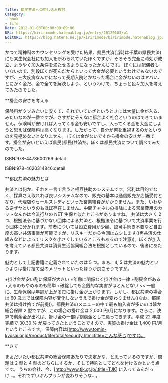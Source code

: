 ```yaml
---
Title: 都民共済への申し込み検討
Category:
- book
- life
Date: 2012-01-03T00:00:00+09:00
URL: https://kiririmode.hatenablog.jp/entry/20120103/p1
EditURL: https://blog.hatena.ne.jp/kiririmode/kiririmode.hatenablog.jp/atom/entry/8454420450078210671
---
```



かつて精神科のカウンセリングを受けた結果、県民共済(当時は千葉の県民共済)にも某生保会社にも加入を断わられていたぼくですが、そろそろ完全に時効が成立、ようやく加入条件を満たせるようになったかんじです。
ぼくには配偶者もいないので、別段ぼくが死んだからといって大金が必要というわけでもないのですが、三大疾病なんかになって長期入院とかなった場合に金がないのはヤバい、とにかく金だ、金で全てを解決しよう、というわけで、ちょっと色々加入を考えてみたのでした。

**掛金の安さを考える

保険料がクソみたいに安くて、それでいていざというときには大量に金が入る、みたいなのが一番ですが、さすがにそんなに都合よく社会というのはできていません。保険料が安ければ入ってくる金も安いですし、入ってくる金を大金にしようと思えば保険料は高くなります。したがって、自分が何を重視するのかというのを見極めないとなりません。
ぼくは金がないですから掛金の安さが一番です。掛金が安いといえば県民(都民)共済だ。ぼくは都民共済について調べてみたのでした。

ISBN:978-4478600269:detail

ISBN:978-4620314846:detail

**都民共済の魅力とは

共済とは何か、それを一言で言うと相互扶助のシステムです。営利は目的でなく、採算さえ取れれば良いシステムなので、販売の基本は通信販売か店舗受付となり、代理店やセールスレディといった営業経費がかかりません。また、いわゆる逆ザヤというのもほぼ存在しません。中間チャネルの排除による営業費用のカットなんかは今流行りの NET 生保と似たところがありますね。
共済は大きく 2 つ、根拠法令に基づかない団体による共済と、根拠法令に基づいて共済事業を行う団体に分かれます。前者については設立費用が少額、認可手続き不要など自由度の高い共済事業が可能ですが、リスキーだから今回はムシします((再共済の仕組みなどによってリスクを小さくしているところもあるので注意))。ぼくが加入を考えている都民共済は消費生活協同組合法を根拠としているので、後者にあたります。

魅力として上記書籍に定義されていたのは 5 つ。まぁ、4, 5 は共済の魅力というよりは掛け捨て型のメリットといったほうが良さそうですが。
>>
+掛け金が安い割に保証が大きい
+年齢に関係なく掛け金は一律
+割戻金がある
+入るのもやめるのも簡単
+破綻しても金銭的な実害がほとんどない
<<
一般に、生命保険は年齢が上がる毎に掛け金が上がります。しかし、都民共済の場合は 60 歳までは保障内容が変化しないうえで掛け金が変わりません((なお、都民共済は掛け捨てが前提))。都民共済のメニューの中で最も加入者が多いのは確か総合保障 2 型ですが、この場合の掛け金は 2,000 円/月になります。さらに、決算で剰余金が出れば、掛け金の一部は割戻金として戻ってきます。平成 22 年度実績で 30.30 % が戻ってきたということですので、実質の掛け金は 1,400 円/月というところです。
保障内容は[http://www.tomin-kyosai.or.jp/product/life/total/security.html:title=こんな感じ]ですね。

**さて

まぁだいたい都民共済の総合保障あたりで決定かな、と思っているのですが、問題は 2 型と 4 型のどちらにするか、そして特約としてどれを付けるかという点です。
うちの会社、今、[http://www.tjk.gr.jp/:title=TJK] に入ってるんだっけ…。それでずいぶんプランが変わりそうな…。
